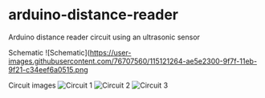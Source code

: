 # arduino-distance-reader
Arduino distance reader circuit using an ultrasonic sensor

Schematic
![Schematic](https://user-images.githubusercontent.com/76707560/115121264-ae5e2300-9f7f-11eb-9f21-c34eef6a0515.png

Circuit images
![Circuit 1](https://user-images.githubusercontent.com/76707560/115121268-b0c07d00-9f7f-11eb-838b-161a7198c80f.jpg)
![Circuit 2](https://user-images.githubusercontent.com/76707560/115121269-b0c07d00-9f7f-11eb-875d-c2f16caad15f.jpg)
![Circuit 3](https://user-images.githubusercontent.com/76707560/115121265-b027e680-9f7f-11eb-9234-0a6548cc4f45.jpg)
